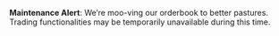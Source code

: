**Maintenance Alert**: We’re moo-ving our orderbook to better pastures. Trading functionalities may be temporarily unavailable during this time.